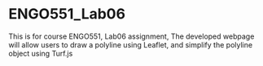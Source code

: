 # ENGO551_Lab06
This is for course ENGO551, Lab06 assignment, The developed webpage will allow users to draw a polyline using Leaflet, and simplify the polyline object using Turf.js
